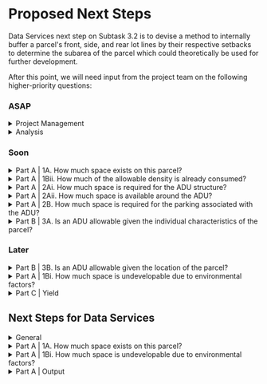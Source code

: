 # Proposed Next Steps

Data Services next step on Subtask 3.2 is to devise a method to internally buffer a parcel's front, side, and rear lot lines by their respective setbacks to determine the subarea of the parcel which could theoretically be used for further development.&#x20;

After this point, we will need input from the project team on the following higher-priority questions:&#x20;

### ASAP

<details>

<summary>Project Management</summary>

* [ ] Confirmation that the roadmap can stay as-is (see notes under [Subtask 3.1](status-by-subtask/subtask-3.1.md))
* [ ] Clarity on the "template engagement materials" task 3 deliverable (see [Data Services Subtasks](reference/data-services-subtasks/))
* [ ] Collaborate to define the design of the decision-support tool (see notes under [Decision Support Tool](../analysis/decision-support-tool.md))
* [ ] Collaborate to define an organizational structure for communication on policy options
* [ ] Collaborate to define an organizational structure for numerical inputs

</details>

<details>

<summary>Analysis</summary>

* [ ] We're planning to explore [the four ADU typologies described here](../analysis/part-a-feasibility/1.-available-space/). Are there typologies we're exploring that you don't see as being necessary? Conversely, are there ADU typologies not under consideration that you would like us to explore?&#x20;
* [ ] <mark style="background-color:orange;">Draft list of parameters to explore so that we can assemble all needed data layers. (We don't need specific thresholds at this time, just an indication that they will be important.)</mark>

</details>

### Soon

<details>

<summary>Part A | 1A. How much space exists on this parcel?</summary>

* [ ] **For Principal-Existing and Principal-New:** _The State of Zoning for Accessory Dwelling Units_ (Dain, 2018) suggests ADU Ordinances and Bylaws commonly control ADUs by **percent of primary unit floor area** and/or **percent expansion of primary dwelling.** Do you imagine wanting to regulate ADUs using either or both of these parameters? ****&#x20;
* [ ] **For Principal-New and Accessory-New:** Please confirm that the setbacks recorded in the Minimum Yards - Front, Minimum Yards - Side, and Minimum Yards - Rear [columns in the Airtable](../policy/assumptions-and-policy/citywide-dimensional-requirements.md) are correct. Will these setbacks be fixed or flexible parameters? For reference, policy options from Ella on minimum setbacks:
  * No change: Same as underlying lot size&#x20;
  * Potential changes:&#x20;
    * Rear, side, and/or front setbacks are decreased to x, x, and x feet
    * No additional setback for ADUs within or attached to non-conforming existing structures&#x20;
* [ ] **For Accessory-New:** Will detached ADUs be allowed to be constructed in parcel setbacks?
* [ ] **For Accessory-New:** Is there a front yard setback that will only apply to ADUs? (Put differently, will there be an area of the parcel where ADUs may only be constructed?) This might relate to these options from Ella on yard requirements:
  * No change: None&#x20;
  * Potential changes:
    * If detached is allowed, minimum of x square feet of yard is required

</details>

<details>

<summary>Part A | 1Bii. How much of the allowable density is already consumed?</summary>

* [ ] We assume ADUs will count towards at least a few parcel-wide density controls. For example, if an ADU would push the parcel beyond a maximum FAR, the ADU could not be built. Is this assumption correct? If so, what of the existing (or non-existing) dimensional regulations should we take into account? A partial list is provided in [1Bii](../analysis/part-a-feasibility/1bii.-how-much-of-the-allowable-density-is-already-consumed.md)., under Factors We Could Explore.
* [ ] Is it safe to assume we can ignore the potential for subdivision of lots greater than twice the lot area minimum?

</details>

<details>

<summary>Part A | 2Ai. How much space is required for the ADU structure?</summary>

* [ ] Will the ordinance define ADU size? If so, what dimensional regulations will be used? A partial list is provided under [2Ai.](../analysis/part-a-feasibility/2ai.-how-much-space-is-required-for-the-adu-structure.md), under Factors We Could Explore.
* [ ] What should we use as a minimum dimension for an ADU? (This is needed as an assumption in our analysis regardless of whether it is translated to policy.)

</details>

<details>

<summary>Part A | 2Aii. How much space is available around the ADU? </summary>

* [ ] Will the ordinance define minimum space around the ADU? If so, what dimensional regulations will be used? A partial list is provided in [2Aii.](../analysis/part-a-feasibility/2aii.-how-much-space-is-available-around-the-adu.md), under Factors We Could Explore.

</details>

<details>

<summary>Part A | 2B. How much space is required for the parking associated with the ADU?</summary>

* [ ] Will the ordinance define parking requirements for the ADU? If so, how many spaces? A partial list is provided in [2B.](../analysis/part-a-feasibility/2b.-how-much-space-is-required-for-the-parking-associated-with-the-adu.md), under Factors We Could Explore.
* [ ] Are there any Beverly-specified parking requirements (minimum size, acceptable layout, etc.) that we should take into account?
* [ ] Are parking spaces allowable in parcel setbacks?



</details>

<details>

<summary>Part B | 3A. Is an ADU allowable given the individual characteristics of the parcel?</summary>

* [ ] How will the ordinance define parcel eligibility by parcel characteristics? A partial list is provided in [3A.](../analysis/part-b-or-eligibility/3a.-is-an-adu-allowable-given-the-individual-characteristics-of-the-parcel.md), under Factors We Could Explore.

</details>

### Later

<details>

<summary>Part B | 3B. Is an ADU allowable given the location of the parcel?</summary>

* [ ] How will the ordinance define parcel eligibility by parcel location? A partial list is provided in [3B.](../analysis/part-b-or-eligibility/3b.-is-an-adu-allowable-given-the-location-of-the-parcel.md), under Factors We Could Explore.

</details>

<details>

<summary>Part A | 1Bi. How much space is undevelopable due to environmental factors?</summary>

No questions for Land Use at this time.

</details>

<details>

<summary>Part C | Yield</summary>

No questions for Land Use at this time.

</details>

## Next Steps for Data Services

<details>

<summary>General</summary>

* [ ] What types of analysis will we deprioritize?
* [ ] Where can we bring in additional support? (Potentially, from Research on tabular-fit analysis?)

</details>

<details>

<summary>Part A | 1A. How much space exists on this parcel?</summary>

* [ ] **Principal-Existing and Accessory-Existing:** Data Services needs to identify which of the analysis options under [Principal-Existing](../analysis/part-a-feasibility/1.-available-space/principal-existing.md) and [Accessory-Existing](../analysis/part-a-feasibility/1.-available-space/accessory-existing.md) we want to propose to the project team. This is identified as a next step under Project Management.
* [ ] **Accessory-New:** Data Services needs to devise a method to internally buffer a parcel's front, side, and rear lot lines by their respective setbacks to determine the subarea of the parcel which could theoretically be used for further development. .&#x20;

</details>

<details>

<summary>Part A | 1Bi. How much space is undevelopable due to environmental factors?</summary>

* [ ] Review possible environmental factors, particularly if we want to ignore this part of the analysis&#x20;

</details>

<details>

<summary>Part A | Output</summary>

* [ ] Data Services needs to devise a method to fit a rectangle (or rectangles) representing the space required for the ADU (and/or space around the ADU and/or ADU parking) in the area of the parcel we've determined to be developable.

</details>



